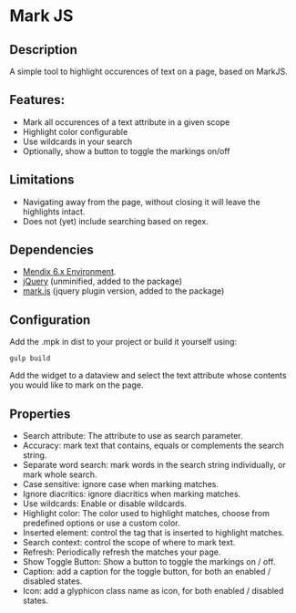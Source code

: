Mark JS
=============


## Description

A simple tool to highlight occurences of text on a page, based on MarkJS.

## Features:
- Mark all occurences of a text attribute in a given scope
- Highlight color configurable
- Use wildcards in your search
- Optionally, show a button to toggle the markings on/off

## Limitations
- Navigating away from the page, without closing it will leave the highlights intact.
- Does not (yet) include searching based on regex. 

## Dependencies

- [Mendix 6.x Environment](https://appstore.mendix.com/).
- [jQuery](http://jquery.com/download/) (unminified, added to the package)
- [mark.js](https://www.markjs.io) (jquery plugin version, added to the package)

## Configuration

Add the .mpk in dist to your project or build it yourself using:

```
gulp build
```

Add the widget to a dataview and select the text attribute whose contents you would like to mark on the page.

## Properties

- Search attribute: The attribute to use as search parameter.
- Accuracy: mark text that contains, equals or complements the search string.
- Separate word search: mark words in the search string individually, or mark whole search.
- Case sensitive: ignore case when marking matches.
- Ignore diacritics: ignore diacritics when marking matches.
- Use wildcards: Enable or disable wildcards.
- Highlight color: The color used to highlight matches, choose from predefined options or use a custom color.
- Inserted element: control the tag that is inserted to highlight matches.
- Search context: control the scope of where to mark text.
- Refresh: Periodically refresh the matches your page.
- Show Toggle Button: Show a button to toggle the markings on / off.
- Caption: add a caption for the toggle button, for both an enabled / disabled states. 
- Icon: add a glyphicon class name as icon, for both enabled / disabled states.
